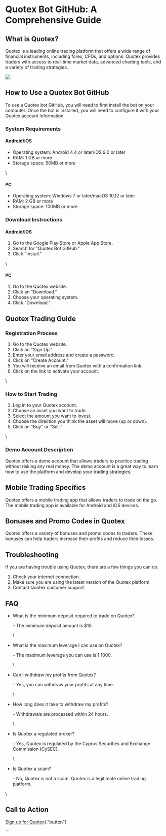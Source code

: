 # Quotex Bot GitHub: A Comprehensive Guide

## What is Quotex?

Quotex is a leading online trading platform that offers a wide range of
financial instruments, including forex, CFDs, and options. Quotex
provides traders with access to real-time market data, advanced charting
tools, and a variety of trading strategies.

[![](https://static.quotex.io/files/4_en/300_250.jpg)](https://traff.sbs/brokerqxlid)

## How to Use a Quotex Bot GitHub

To use a Quotex bot GitHub, you will need to first install the bot on
your computer. Once the bot is installed, you will need to configure it
with your Quotex account information.

### System Requirements

#### Android/iOS

-   Operating system: Android 4.4 or later/iOS 9.0 or later
-   RAM: 1 GB or more
-   Storage space: 50MB or more

\

#### PC

-   Operating system: Windows 7 or later/macOS 10.12 or later
-   RAM: 2 GB or more
-   Storage space: 100MB or more

### Download Instructions

#### Android/iOS

1.  Go to the Google Play Store or Apple App Store.
2.  Search for "Quotex Bot GitHub."
3.  Click "Install."

\

#### PC

1.  Go to the Quotex website.
2.  Click on "Download."
3.  Choose your operating system.
4.  Click "Download."

## Quotex Trading Guide

### Registration Process

1.  Go to the Quotex website.
2.  Click on "Sign Up."
3.  Enter your email address and create a password.
4.  Click on "Create Account."
5.  You will receive an email from Quotex with a confirmation link.
6.  Click on the link to activate your account.

\

### How to Start Trading

1.  Log in to your Quotex account.
2.  Choose an asset you want to trade.
3.  Select the amount you want to invest.
4.  Choose the direction you think the asset will move (up or down).
5.  Click on "Buy" or "Sell."

\

### Demo Account Description

Quotex offers a demo account that allows traders to practice trading
without risking any real money. The demo account is a great way to learn
how to use the platform and develop your trading strategies.

## Mobile Trading Specifics

Quotex offers a mobile trading app that allows traders to trade on the
go. The mobile trading app is available for Android and iOS devices.

## Bonuses and Promo Codes in Quotex

Quotex offers a variety of bonuses and promo codes to traders. These
bonuses can help traders increase their profits and reduce their losses.

## Troubleshooting

If you are having trouble using Quotex, there are a few things you can
do.

1.  Check your internet connection.
2.  Make sure you are using the latest version of the Quotex platform.
3.  Contact Quotex customer support.

## FAQ

-   What is the minimum deposit required to trade on Quotex?

    \- The minimum deposit amount is \$10.

    \

-   What is the maximum leverage I can use on Quotex?

    \- The maximum leverage you can use is 1:1000.

    \

-   Can I withdraw my profits from Quotex?

    \- Yes, you can withdraw your profits at any time.

    \

-   How long does it take to withdraw my profits?

    \- Withdrawals are processed within 24 hours.

    \

-   Is Quotex a regulated broker?

    \- Yes, Quotex is regulated by the Cyprus Securities and Exchange
    Commission (CySEC).

    \

-   Is Quotex a scam?

    \- No, Quotex is not a scam. Quotex is a legitimate online trading
    platform.

\

## Call to Action

[Sign up for
Quotex](\%22https://traff.sbs/brokerqxlid\%22){."button"}

\`\`\`

